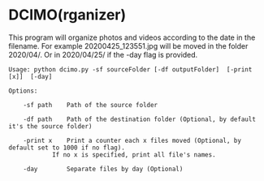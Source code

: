 # DCIMO(rganizer)
This program will organize photos and videos according to the date in the filename. For example 20200425_123551.jpg will be moved in the folder 2020/04/. Or in 2020/04/25/ if the -day flag is provided.

	Usage: python dcimo.py -sf sourceFolder [-df outputFolder]  [-print [x]]  [-day]

	Options:

		-sf path	Path of the source folder

		-df path	Path of the destination folder (Optional, by default it's the source folder)

		-print x	Print a counter each x files moved (Optional, by default set to 1000 if no flag). 
				If no x is specified, print all file's names.

		-day		Separate files by day (Optional)
